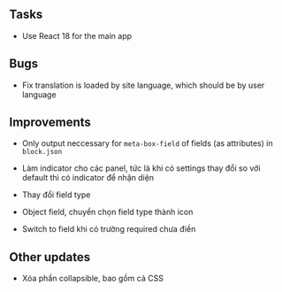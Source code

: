 ## Tasks
- Use React 18 for the main app

## Bugs
- Fix translation is loaded by site language, which should be by user language

## Improvements
- Only output neccessary for `meta-box-field` of fields (as attributes) in `block.json`

- Làm indicator cho các panel, tức là khi có settings thay đổi so với default thì có indicator để nhận diện
- Thay đổi field type
- Object field, chuyển chọn field type thành icon
- Switch to field khi có trường required chưa điền

## Other updates
- Xóa phần collapsible, bao gồm cả CSS
